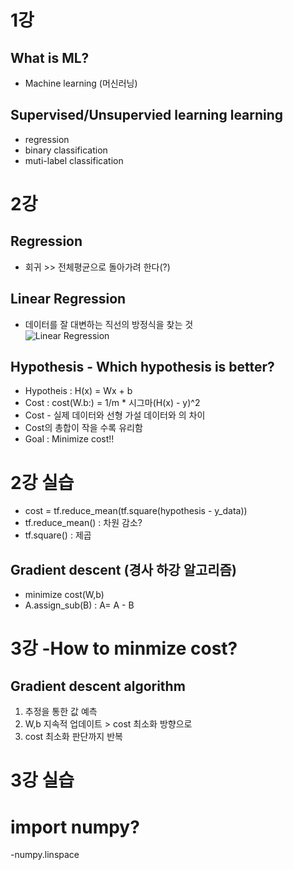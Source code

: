 # 1강
## What is ML?
- Machine learning (머신러닝)

## Supervised/Unsupervied learning learning
- regression 
- binary classification  
- muti-label classification

# 2강
## Regression
- 회귀 >> 전체평균으로 돌아가려 한다(?)
## Linear Regression
- 데이터를 잘 대변하는 직선의 방정식을 찾는 것  
![Linear Regression](https://upload.wikimedia.org/wikipedia/commons/3/3a/Linear_regression.svg)
## Hypothesis - Which hypothesis is better?
- Hypotheis : H(x) = Wx + b  
- Cost : cost(W.b:) = 1/m * 시그마(H(x) - y)^2  
- Cost - 실제 데이터와 선형 가설 데이터와 의 차이  
- Cost의 총합이 작을 수록 유리함  
- Goal : Minimize cost!!

# 2강 실습
- cost = tf.reduce_mean(tf.square(hypothesis - y_data))  
- tf.reduce_mean() : 차원 감소?  
- tf.square() : 제곱
## Gradient descent (경사 하강 알고리즘)
- minimize cost(W,b)  
- A.assign_sub(B) : A= A - B

# 3강 -How to minmize cost?
## Gradient descent algorithm
1. 추정을 통한 값 예측
2. W,b 지속적 업데이트 > cost 최소화 방향으로 
3. cost 최소화 판단까지 반복

# 3강 실습 
# import numpy?
-numpy.linspace
